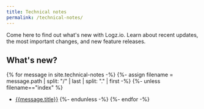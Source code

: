 ```yaml
---
title: Technical notes
permalink: /technical-notes/
---
```


Come here to find out what's new with Logz.io.
Learn about recent updates, the most important changes, and new feature releases.

## What's new?

{% for message in site.technical-notes -%}
{%- assign filename = message.path | split: "/" | last | split: "." | first -%}
{%- unless filename=="index" %}
  * [{{message.title}}]({{message.url}})
{%- endunless -%}
{%- endfor -%}

